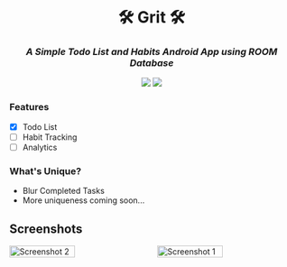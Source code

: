<div align="center">  
  
<h1>🛠️ Grit 🛠️</h1>
<h3><i>A Simple Todo List and Habits Android App using ROOM Database</i></h3>

</div>

<div align="center"> 
  
![](https://img.shields.io/github/last-commit/shub39/Grit?&style=for-the-badge&color=FFB1C8&logoColor=D9E0EE&labelColor=292324)
![](https://img.shields.io/github/repo-size/shub39/Grit?color=CAC992&label=SIZE&logo=googledrive&style=for-the-badge&logoColor=D9E0EE&labelColor=292324)


</div>

### Features
- [x] Todo List
- [ ] Habit Tracking
- [ ] Analytics

### What's Unique?
- Blur Completed Tasks
- More uniqueness coming soon...

## Screenshots
<div style="display: flex; justify-content: space-between;">
   <img src="https://github.com/shub39/Grit/assets/143277026/5798e2b2-df81-4cf0-9565-b79e658cc959" alt="Screenshot 2" style="width: 48%;">
  <img src="https://github.com/shub39/Grit/assets/143277026/b6ba997c-0766-4f1d-a7f8-924d9e3c6edb" alt="Screenshot 1" style="width: 48%;">
</div>
